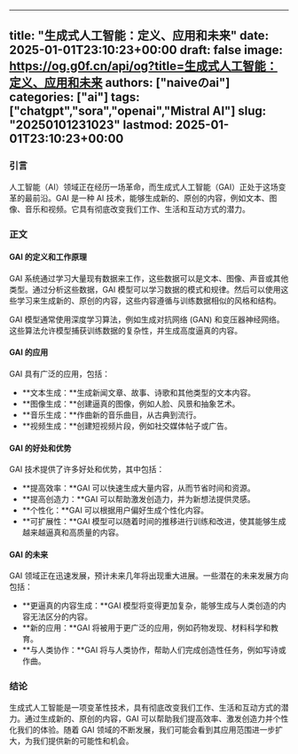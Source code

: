 
---
title: "生成式人工智能：定义、应用和未来"
date: 2025-01-01T23:10:23+00:00
draft: false
image: https://og.g0f.cn/api/og?title=生成式人工智能：定义、应用和未来
authors: ["naiveのai"]
categories: ["ai"]
tags: ["chatgpt","sora","openai","Mistral AI"]
slug: "20250101231023"
lastmod: 2025-01-01T23:10:23+00:00
---
### 引言

人工智能（AI）领域正在经历一场革命，而生成式人工智能（GAI）正处于这场变革的最前沿。GAI 是一种 AI 技术，能够生成新的、原创的内容，例如文本、图像、音乐和视频。它具有彻底改变我们工作、生活和互动方式的潜力。

### 正文

#### **GAI 的定义和工作原理**

GAI 系统通过学习大量现有数据来工作，这些数据可以是文本、图像、声音或其他类型。通过分析这些数据，GAI 模型可以学习数据的模式和规律。然后可以使用这些学习来生成新的、原创的内容，这些内容遵循与训练数据相似的风格和结构。

GAI 模型通常使用深度学习算法，例如生成对抗网络 (GAN) 和变压器神经网络。这些算法允许模型捕获训练数据的复杂性，并生成高度逼真的内容。

#### **GAI 的应用**

GAI 具有广泛的应用，包括：

- **文本生成：**生成新闻文章、故事、诗歌和其他类型的文本内容。
- **图像生成：**创建逼真的图像，例如人脸、风景和抽象艺术。
- **音乐生成：**作曲新的音乐曲目，从古典到流行。
- **视频生成：**创建短视频片段，例如社交媒体帖子或广告。

#### **GAI 的好处和优势**

GAI 技术提供了许多好处和优势，其中包括：

- **提高效率：**GAI 可以快速生成大量内容，从而节省时间和资源。
- **提高创造力：**GAI 可以帮助激发创造力，并为新想法提供灵感。
- **个性化：**GAI 可以根据用户偏好生成个性化内容。
- **可扩展性：**GAI 模型可以随着时间的推移进行训练和改进，使其能够生成越来越逼真和高质量的内容。

#### **GAI 的未来**

GAI 领域正在迅速发展，预计未来几年将出现重大进展。一些潜在的未来发展方向包括：

- **更逼真的内容生成：**GAI 模型将变得更加复杂，能够生成与人类创造的内容无法区分的内容。
- **新的应用：**GAI 将被用于更广泛的应用，例如药物发现、材料科学和教育。
- **与人类协作：**GAI 将与人类协作，帮助人们完成创造性任务，例如写诗或作曲。

### 结论

生成式人工智能是一项变革性技术，具有彻底改变我们工作、生活和互动方式的潜力。通过生成新的、原创的内容，GAI 可以帮助我们提高效率、激发创造力并个性化我们的体验。随着 GAI 领域的不断发展，我们可能会看到其应用范围进一步扩大，为我们提供新的可能性和机会。